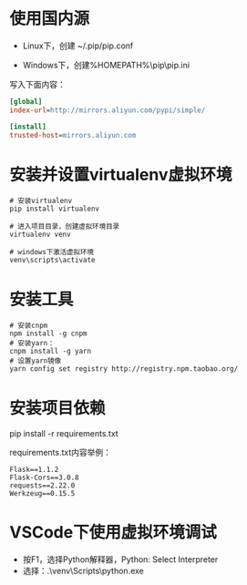 # 使用国内源

* Linux下，创建 ~/.pip/pip.conf

* Windows下，创建%HOMEPATH%\pip\pip.ini

写入下面内容：

```ini
[global]
index-url=http://mirrors.aliyun.com/pypi/simple/

[install]
trusted-host=mirrors.aliyun.com
```

# 安装并设置virtualenv虚拟环境

```shell
# 安装virtualenv
pip install virtualenv

# 进入项目目录，创建虚拟环境目录
virtualenv venv

# windows下激活虚拟环境
venv\scripts\activate
```

# 安装工具

```shell
# 安装cnpm
npm install -g cnpm
# 安装yarn：
cnpm install -g yarn
# 设置yarn镜像
yarn config set registry http://registry.npm.taobao.org/
```

# 安装项目依赖

pip install -r requirements.txt

requirements.txt内容举例：

```text
Flask==1.1.2
Flask-Cors==3.0.8
requests==2.22.0
Werkzeug==0.15.5
```

# VSCode下使用虚拟环境调试

* 按F1，选择Python解释器，Python: Select Interpreter
* 选择：.\venv\Scripts\python.exe
